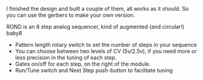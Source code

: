 I finished the design and built a couple of them, all works as it should. So you can use the gerbers to make your own version.

ROND is an 8 step analog sequencer, kind of augmented (and circular!) baby8

- Pattern length rotary switch to set the number of steps in your sequence
- You can choose between two levels of CV (5v/2.5v), if you need more or less precision in the tuning of each step.
- Gates on/off for each step, on the right of the module.
- Run/Tune switch and Next Step push-button to facilitate tuning



